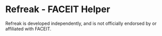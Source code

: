 # Refreak - FACEIT Helper

Refreak is developed independently, and is not officially endorsed by or affiliated with FACEIT.
